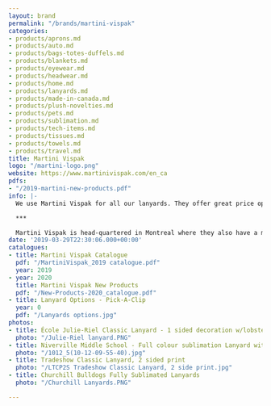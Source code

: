 ```yaml
---
layout: brand
permalink: "/brands/martini-vispak"
categories:
- products/aprons.md
- products/auto.md
- products/bags-totes-duffels.md
- products/blankets.md
- products/eyewear.md
- products/headwear.md
- products/home.md
- products/lanyards.md
- products/made-in-canada.md
- products/plush-novelties.md
- products/pets.md
- products/sublimation.md
- products/tech-items.md
- products/tissues.md
- products/towels.md
- products/travel.md
title: Martini Vispak
logo: "/martini-logo.png"
website: https://www.martinivispak.com/en_ca
pdfs:
- "/2019-martini-new-products.pdf"
info: |-
  We use Martini Vispak for all our lanyards. They offer great price options and high quality product.

  ***

  Martini Vispak is head-quartered in Montreal where they also have a manufacturing facility.  Most products are made in Canada handcrafted from scratch, per order. They also give customers the option to have their order manufactured in Hong Kong, China and South Korea in order to stay competitively. Their overseas products are manufactured making sure that GMP and social and environmental standard practices are met.
date: '2019-03-29T22:30:06.000+00:00'
catalogues:
- title: Martini Vispak Catalogue
  pdf: "/MartiniVispak_2019 catalogue.pdf"
  year: 2019
- year: 2020
  title: Martini Vispak New Products
  pdf: "/New-Products-2020_catalogue.pdf"
- title: Lanyard Options - Pick-A-Clip
  year: 0
  pdf: "/Lanyards options.jpg"
photos:
- title: École Julie-Riel Classic Lanyard - 1 sided decoration w/lobster clip
  photo: "/Julie-Riel lanyard.PNG"
- title: Niverville Middle School - Full colour sublimation Lanyard with breakaway
  photo: "/1012_5(10-12-09-55-40).jpg"
- title: Tradeshow Classic Lanyard, 2 sided print
  photo: "/LTCP2S Tradeshow Classic Lanyard, 2 side print.jpg"
- title: Churchill Bulldogs Fully Sublimated Lanyards
  photo: "/Churchill Lanyards.PNG"

---
```

